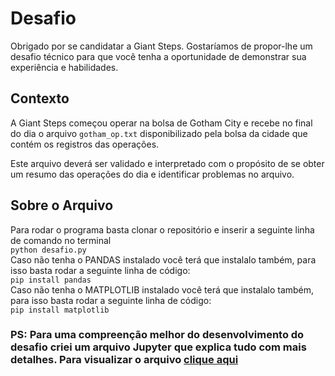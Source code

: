 # Desafio

Obrigado por se candidatar a Giant Steps. Gostaríamos de propor-lhe um desafio técnico para que você tenha a oportunidade de demonstrar sua experiência e habilidades.

## Contexto

A Giant Steps começou operar na bolsa de Gotham City e recebe no final do dia o arquivo `gotham_op.txt` disponibilizado pela bolsa da cidade que contém os registros das operações.

Este arquivo deverá ser validado e interpretado com o propósito de se obter um resumo das operações do dia e identificar problemas no arquivo.

## Sobre o Arquivo

Para rodar o programa basta clonar o repositório e inserir a seguinte linha de comando no terminal <br />
```python desafio.py```<br />
Caso não tenha o PANDAS instalado você terá que instalalo também, para isso basta rodar a seguinte linha de código:<br />
```pip install pandas```<br />
Caso não tenha o MATPLOTLIB instalado você terá que instalalo também, para isso basta rodar a seguinte linha de código:<br />
```pip install matplotlib```<br />

### PS: Para uma compreenção melhor do desenvolvimento do desafio criei um arquivo Jupyter que explica tudo com mais detalhes. Para visualizar o arquivo [clique aqui](desafio.ipynb)
